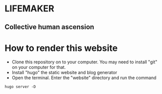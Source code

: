 # LIFEMAKER
## Collective human ascension

# How to render this website

* Clone this repository on to your computer. You may need to install "git" on your computer for that.
* Install "hugo" the static website and blog generator
* Open the terminal. Enter the "website" directory and run the command
```
hugo server -D
```

